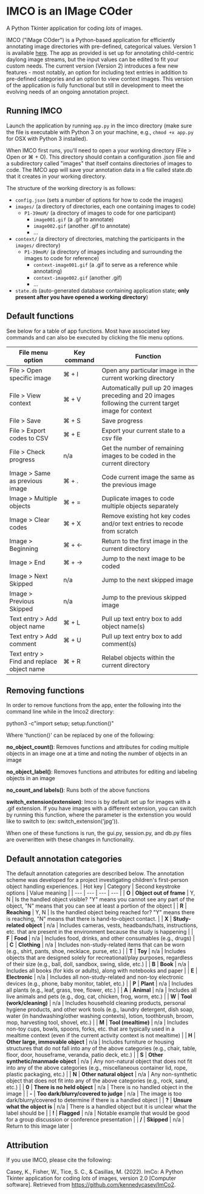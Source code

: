 # IMCO is an IMage COder

A Python Tkinter application for coding _lots_ of images.

IMCO ("IMage COder") is a Python-based application for efficiently annotating image directories with pre-defined, categorical values. Version 1 is available [here](https://github.com/marisacasillas/ImCo). The app as provided is set up for annotating child-centric daylong image streams, but the input values can be edited to fit your custom needs. The current version (Version 2) introduces a few new features - most notably, an option for including text entries in addition to pre-defined categories and an option to view context images. This version of the application is fully functional but still in development to meet the evolving needs of an ongoing annotation project.

## Running IMCO
Launch the application by running `app.py` in the imco directory (make sure the file is executable with Python 3 on your machine, e.g., `chmod +x app.py` for OSX with Python 3 installed).

When IMCO first runs, you'll need to open a your working directory (File > Open or ⌘ + O). This directory should contain a configuration .json file and a subdirectory called "images" that itself contains directories of images to code. The IMCO app will save your annotation data in a file called state.db that it creates in your working directory.

The structure of the working directory is as follows:

* `config.json` (sets a number of options for how to code the images)
* `images/` (a directory of directories, each one containing images to code)
  * `P1-39moM/` (a directory of images to code for one participant)
    *  `image001.gif` (a .gif to annotate)
    *  `image002.gif` (another .gif to annotate)
    *  ...
* `context/` (a directory of directories, matching the participants in the `images/` directory)
  * `P1-39moM/` (a directory of images including and surrounding the images to code for reference)
    *  `context-image001.gif` (a .gif to serve as a reference while annotating)
    *  `context-image002.gif` (another .gif)
    *  ...
* `state.db` (auto-generated database containing application state; **only present after you have opened a working directory**)


## Default functions
See below for a table of app functions. Most have associated key commands and can also be executed by clicking the file menu options.

| File menu option | Key command | Function |
| --- | --- | --- |
| File > Open specific image | ⌘ + I | Open any particular image in the current working directory |
| File > View context | ⌘ + V | Automatically pull up 20 images preceding and 20 images following the current target image for context |
| File > Save | ⌘ + S | Save progress |
| File > Export codes to CSV | ⌘ + E | Export your current state to a csv file |
| File > Check progress | n/a | Get the number of remaining images to be coded in the current directory |
| Image > Same as previous image | ⌘ + . | Code current image the same as the previous image |
| Image > Multiple objects | ⌘ + = | Duplicate images to code multiple objects separately | 
| Image > Clear codes | ⌘ + X | Remove existing hot key codes and/or text entries to recode from scratch |
| Image > Beginning | ⌘ + &#8592; | Return to the first image in the current directory | 
| Image > End | ⌘ + &#8594; | Jump to the next image to be coded | 
| Image > Next Skipped | n/a | Jump to the next skipped image | 
| Image > Previous Skipped | n/a | Jump to the previous skipped image |
| Text entry > Add object name | ⌘ + L | Pull up text entry box to add object name(s) | 
| Text entry > Add comment | ⌘ + U | Pull up text entry box to add comment(s) |
| Text entry > Find and replace object name | ⌘ + R | Relabel objects within the current directory |

## Removing functions
In order to remove functions from the app, enter the following into the command line while in the Imco2 directory:

python3 -c"import setup; setup.function()"

Where 'function()' can be replaced by one of the following:

**no_object_count()**: Removes functions and attributes for coding multiple objects in an image one at a time and noting the number of objects in an image

**no_object_label()**: Removes functions and attributes for editing and labeling objects in an image

**no_count_and labels()**: Runs both of the above functions

**switch_extension(extension)**: Imco is by default set up for images with a .gif extension. If you have images with a different extension, you can switch by running this function, where the parameter is the extenstion you would like to switch to (ex: switch_extension('jpg')). 

When one of these functions is run, the gui.py, session.py, and db.py files are overwritten with these changes in functionality. 

## Default annotation categories
The default annotation categories are described below. The annotation scheme was developed for a project investigating children's first-person object handling experiences.
| Hot key | Category | Second keystroke options | Value meaning |
| --- | --- | --- | --- |
| **O** | **Object out of frame** | Y, N | Is the handled object visible? "Y" means you cannot see any part of the object, "N" means that you can see at least a portion of the object |
| **R** | **Reaching** | Y, N | Is the handled object being reached for? "Y" means there is reaching, "N" means that there is hand-to-object contact. |
| **X** | **Study-related object** | n/a | Includes cameras, vests, headbands/hats, instructions, etc. that are present in the environment because the study is happening |
| **F** | **Food** | n/a | Includes food, drinks, and other consumables (e.g., drugs) |
| **C** | **Clothing** | n/a | Includes non-study-related items that can be worn (e.g., shirt, pants, shoe, necklace, purse, etc.) |
| **T** | **Toy** | n/a | Includes objects that are designed solely for recreational/play purposes, regardless of their size (e.g., ball, doll, sandbox, swing, slide, etc.) | 
| **B** | **Book** | n/a | Includes all books (for kids or adults), along with notebooks and paper | 
| **E** | **Electronic** | n/a | Includes all non-study-related and non-toy electronic devices (e.g., phone, baby monitor, tablet, etc.) |
| **P** | **Plant** | n/a | Includes all plants (e.g., leaf, grass, tree, flower, etc.) | 
| **A** | **Animal** | n/a | Includes all live animals and pets (e.g., dog, cat, chicken, frog, worm, etc.) |
| **W** | **Tool (work/cleaning)** | n/a | Includes household cleaning products, personal hygiene products, and other work tools (e.g., laundry detergent, dish soap, water (in handwashing/other washing contexts), lotion, toothbrush, broom, mop, harvesting tool, shovel, etc.) |
| **M** | **Tool (mealtime)** | n/a | Includes non-toy cups, bowls, spoons, forks, etc. that are typically used in a mealtime context (even if the current activity context is not mealtime) |
| **H** | **Other large, immovable object** | n/a | Includes furniture or housing structures that do not fall into any of the above categories (e.g., chair, table, floor, door, houseframe, veranda, patio deck, etc.) |
| **S** | **Other synthetic/manmade object** | n/a | Any non-natural object that does not fit into any of the above categories (e.g., miscellaneous container lid, rope, plastic packaging, etc.) |
| **N** | **Other natural object** | n/a | Any non-synthetic object that does not fit into any of the above categories (e.g., rock, sand, etc.) |
| **0** | **There is no held object** | n/a | There is no handled object in the image |
| **-** | **Too dark/blurry/covered to judge** | n/a | The image is too dark/blurry/covered to determine if there is a handled object |
| **?** | **Unsure what the object is** | n/a | There is a handled object but it is unclear what the label should be |
| **!** | **Flagged** | n/a | Notable example that would be good for a group discussion or conference presentation |
| **/** | **Skipped** | n/a | Return to this image later |


## Attribution
If you use IMCO, please cite the following:

Casey, K., Fisher, W., Tice, S. C., & Casillas, M. (2022). ImCo: A Python Tkinter application for coding _lots_ of images, version 2.0 [Computer software]. Retrieved from https://github.com/kennedycasey/ImCo2.
